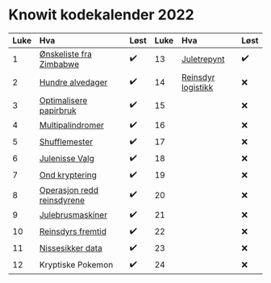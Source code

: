 # Knowit kodekalender 2022


| Luke | Hva                                 | Løst               | Luke | Hva                         | Løst               |
|:-----|:------------------------------------|:-------------------|:-----|:----------------------------|:-------------------|
| 1    | [Ønskeliste fra Zimbabwe](01.py)    | :heavy_check_mark: | 13   | [Juletrepynt](13.py)        | :heavy_check_mark: |
| 2    | [Hundre alvedager](02.py)           | :heavy_check_mark: | 14   | [Reinsdyr logistikk](14.py) | :x:                |
| 3    | [Optimalisere papirbruk](03.py)     | :heavy_check_mark: | 15   |                             | :x:                |
| 4    | [Multipalindromer](04.py)           | :heavy_check_mark: | 16   |                             | :x:                |
| 5    | [Shufflemester](05.py)              | :heavy_check_mark: | 17   |                             | :x:                |
| 6    | [Julenisse Valg](06.py)             | :heavy_check_mark: | 18   |                             | :x:                |
| 7    | [Ond kryptering](07.py)             | :heavy_check_mark: | 19   |                             | :x:                |
| 8    | [Operasjon redd reinsdyrene](08.py) | :heavy_check_mark: | 20   |                             | :x:                |
| 9    | [Julebrusmaskiner](09.py)           | :heavy_check_mark: | 21   |                             | :x:                |
| 10   | [Reinsdyrs fremtid](10.py)          | :heavy_check_mark: | 22   |                             | :x:                |
| 11   | [Nissesikker data](11.py)           | :heavy_check_mark: | 23   |                             | :x:                |
| 12   | Kryptiske Pokemon                   | :heavy_check_mark: | 24   |                             | :x:                |
